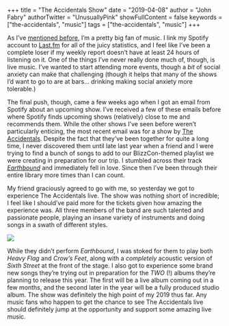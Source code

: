 +++
title = "The Accidentals Show"
date = "2019-04-08"
author = "John Fabry"
authorTwitter = "UnusuallyPink"
showFullContent = false
keywords = ["the-accidentals", "music"]
tags = ["the-accidentals", "music"]
+++

As I’ve [mentioned before](https://unusually.pink/post/2018-wrapped/), I’m a pretty big fan of music. I link my Spotify account to [Last.fm](https://www.last.fm/user/johnfail) for all of the juicy statistics, and I feel like I’ve been a complete loser if my weekly report doesn’t have at least 24 hours of listening on it. One of the things I’ve never really done much of, though, is live music. I’ve wanted to start attending more events, though a _bit_ of social anxiety can make that challenging (though it helps that many of the shows I’d want to go to are at bars… drinking making social anxiety more tolerable.)

The final push, though, came a few weeks ago when I got an email from Spotify about an upcoming show. I’ve received a few of these emails before where Spotify finds upcoming shows (relatively) close to me and recommends them. While the other shows I’ve seen before weren’t particularly enticing, the most recent email was for a show by [The Accidentals](https://www.theaccidentalsmusic.com/). Despite the fact that they’ve been together for quite a long time, I never discovered them until late last year when a friend and I were trying to find a bunch of songs to add to our BlizzCon-themed playlist we were creating in preparation for our trip. I stumbled across their track [_Earthbound_](https://www.youtube.com/watch?v=fRP4TquLg-U) and immediately fell in love. Since then I’ve been through their entire library more times than I can count.

My friend graciously agreed to go with me, so yesterday we got to experience The Accidentals live. The show was nothing short of incredible; I feel like I should’ve paid more for the tickets given how amazing the experience was. All three members of the band are such talented and passionate people, playing an insane variety of instruments and doing songs in a swath of different styles.

![](/images/TheAccidentalsShow_signal-2019-04-07-102809-1.jpg)

While they didn’t perform _Earthbound_, I was stoked for them to play both _Heavy Flag_ and _Crow’s Feet_, along with a _completely_ acoustic version of _Sixth Street_ at the front of the stage. I also got to experience some brand new songs they’re trying out in preparation for the _TWO_ (!) albums they’re planning to release this year. The first will be a live album coming out in a few months, and the second later in the year will be a fully produced studio album. The show was definitely the high point of my 2019 thus far. Any music fans who happen to get the chance to see The Accidentals live should definitely jump at the opportunity and support some amazing live music.
